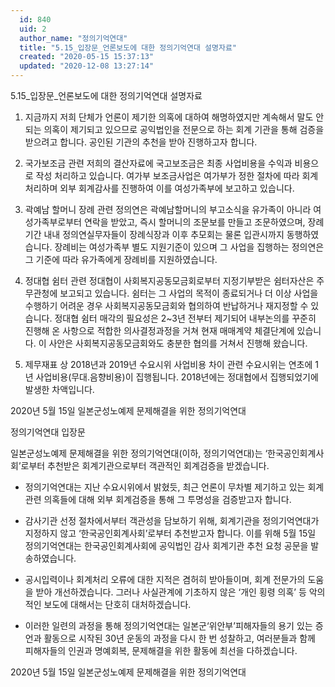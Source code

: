 ```yaml
---
  id: 840
  uid: 2
  author_name: "정의기억연대"
  title: "5.15_입장문_언론보도에 대한 정의기억연대 설명자료"
  created: "2020-05-15 15:37:13"
  updated: "2020-12-08 13:27:14"
---
```

5.15_입장문_언론보도에 대한 정의기억연대 설명자료

1. 지금까지 저희 단체가 언론이 제기한 의혹에 대하여 해명하였지만 계속해서 말도 안되는 의혹이 제기되고 있으므로 공익법인을 전문으로 하는 회계 기관을 통해 검증을 받으려고 합니다. 공인된 기관의 추천을 받아 진행하고자 합니다. 

2. 국가보조금 관련
저희의 결산자료에 국고보조금은 최종 사업비용을 수익과 비용으로 작성 처리하고 있습니다. 여가부 보조금사업은 여가부가 정한 절차에 따라 회계처리하며 외부 회계감사를 진행하여 이를 여성가족부에 보고하고 있습니다. 

3. 곽예남 할머니 장례 관련 
정의연은 곽예남할머니의 부고소식을 유가족이 아니라 여성가족부로부터 연락을 받았고, 즉시 할머니의 조문보를 만들고 조문하였으며, 장례기간 내내 정의연실무자들이 장례식장과 이후 추모회는 물론 입관시까지 동행하였습니다. 장례비는 여성가족부 별도 지원기준이 있으며 그 사업을 집행하는 정의연은 그 기준에 따라 유가족에게 장례비를 지원하였습니다.

4. 정대협 쉼터 관련 
정대협이 사회복지공동모금회로부터 지정기부받은 쉼터자산은 주무관청에 보고되고 있습니다. 쉼터는 그 사업의 목적이 종료되거나 더 이상 사업을 수행하기 어려운 경우 사회복지공동모금회와 협의하여 반납하거나 재지정할 수 있습니다. 
정대협 쉼터 매각의 필요성은 2~3년 전부터 제기되어 내부논의를 꾸준히 진행해 온 사항으로 적합한 의사결정과정을 거쳐 현재 매매계약 체결단계에 있습니다. 이 사안은 사회복지공동모금회와도 충분한 협의를 거쳐서 진행해 왔습니다. 

5. 제무재표 상 2018년과 2019년 수요시위 사업비용 차이 관련
수요시위는 연초에 1년 사업비용(무대.음향비용)이 집행됩니다. 2018년에는 정대협에서 집행되었기에 발생한 차액입니다.

2020년 5월 15일
일본군성노예제 문제해결을 위한 정의기억연대



정의기억연대 입장문

일본군성노예제 문제해결을 위한 정의기억연대(이하, 정의기억연대)는 ‘한국공인회계사회’로부터 추천받은 회계기관으로부터 객관적인 회계검증을 받겠습니다. 

- 정의기억연대는 지난 수요시위에서 밝혔듯, 최근 언론이 무차별 제기하고 있는 회계 관련 의혹들에 대해 외부 회계검증을 통해 그 투명성을 검증받고자 합니다. 

- 감사기관 선정 절차에서부터 객관성을 담보하기 위해, 회계기관을 정의기억연대가 지정하지 않고 ‘한국공인회계사회’로부터 추천받고자 합니다. 이를 위해 5월 15일 정의기억연대는 한국공인회계사회에 공익법인 감사 회계기관 추천 요청 공문을 발송하였습니다. 

- 공시입력이나 회계처리 오류에 대한 지적은 겸허히 받아들이며, 회계 전문가의 도움을 받아 개선하겠습니다. 그러나 사실관계에 기초하지 않은 ‘개인 횡령 의혹’ 등 악의적인 보도에 대해서는 단호히 대처하겠습니다. 

- 이러한 일련의 과정을 통해 정의기억연대는 일본군‘위안부’피해자들의 용기 있는 증언과 활동으로 시작된 30년 운동의 과정을 다시 한 번 성찰하고, 여러분들과 함께 피해자들의 인권과 명예회복, 문제해결을 위한 활동에 최선을 다하겠습니다.

2020년 5월 15일
일본군성노예제 문제해결을 위한 정의기억연대
